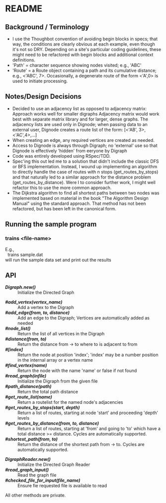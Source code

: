 # README

## Background / Terminology
* I use the Thoughbot convention of avoiding begin blocks in specs; that way, the conditions are clearly obvious at each example, even though it's not so DRY. Depending on a site's particular coding guidelines, these might need to be refactored with begin blocks and additional context definitions.
* 'Path' = character sequence showing nodes visited; e.g., 'ABC'
* 'Route' = a Route object containing a path and its cumulative distance; e.g., &lt;'ABC', 7>. Occasionally, a degenerate route of the form &lt;'A',0> is used to initiate processing.

## Notes/Design Decisions
* Decided to use an adjacency list as opposed to adjacency matrix: Approach works well for smaller digraphs Adjacency matrix would work best with separate matrix library and for larger, dense graphs. The adjacency lists are used only in Dignode; when passing data to an external user, Dignode creates a route list of the form: [&lt;'AB', 3>, &lt;'AC',4>,...]
* When creating an edge, any required vertices are created as needed.
* Access to Dignode is always through Digraph; no 'external' use so that Dignode is effectively 'hidden' from eeryone by Digraph 
* Code was entirely developed using RSpec/TDD.
* Spec'ing this out led me to a solution that didn't include the classic DFS or BFS implementation. Instead, I wound up implementing an algorithm to directly handle the case of routes with n stops (get&#95;routes&#95;by&#95;stops) and that naturally led to a similar approach for the distance problem (get&#95;routes&#95;by&#95;distance). Were I to consider further work, I might well refactor this to use the more common approach.
* The Dijkstra algorithm to find all shortest paths between two nodes was implemented based on material in the book "The Algorithm Design Manual" using the standard approach. That method has not been refactored, but has been left in the canonical form.

## Running the sample program

###  trains &lt;file-name>
E.g., <br />
&nbsp;&nbsp;trains sample.dat<br />
will run the sample data set and print out the results

## API
<dl>
<dt><em><b>Digraph.new() </b></em></dt>
<dd>Initialize the Directed Graph</dd>
</dl>
<dl>

<dt><em><b>#add_vertex(vertex_name)</b></em></dt>

<dd>Add a vertex to the Digraph</dd>
<dt><em><b>#add_edge(from, to, distance)</b></em></dt>
<dd>Add an edge to the Digraph; Vertices are automatically added as needed</dd>
<dt><em><b>#node_list()</b></em></dt>
<dd>Return the list of all vertices in the Digraph</dd>
<dt><em><b>#distance(from, to)</b></em></dt>
<dd>Return the distance from -> to where to is adjacent to from</dd>
<dt><em><b>#[index]</b></em></dt>
<dd>Return the node at position 'index'; 'index' may be a number position in the internal array or a vertex name</dd>
<dt><em><b>#find_vertex(name)</b></em></dt>
<dd>Return the node with the name 'name' or false if not found</dd>
<dt><em><b>#read_graph(infile)</b></em></dt>
<dd>Initialize the Digraph from the given file</dd>
<dt><em><b>#path_distance(path)</b></em></dt>
<dd>Return the total path distance</dd>
<dt><em><b>#get_route_list(name)</b></em></dt>
<dd>Return a routelist for the named node's adjacencies</dd>
<dt><em><b>#get_routes_by_stops(start, depth)</b></em></dt>
<dd>Return a list of routes, starting at node 'start' and proceeding 'depth' levels</dd>
<dt><em><b>#get_routes_by_distance(from, to, distance)</b></em></dt>
<dd>Return a list of routes, starting at 'from' and going to 'to' which have a total distance >= distance. Cycles are automatically supported.</dd>
<dt><em><b>#shortest_path(from, to)</b></em></dt>
<dd>Return the distance of the shortest path from -> to. Cycles are automatically supported.</dd>
</dl>

<dl>
<dt><em><b>DigraphReader.new() </b></em></dt>
<dd>Initialize the Directed Graph Reader</dd>
<hl/>
<dt><em><b>#read_graph_input()</b></em></dt>
<dd>Read the graph file</dd>
<dt><em><b>#checked_file_for_input(file_name)</b></em></dt>
<dd>Ensure fie requested file is available to read</dd>
</dl>
All other methods are private.                                        

